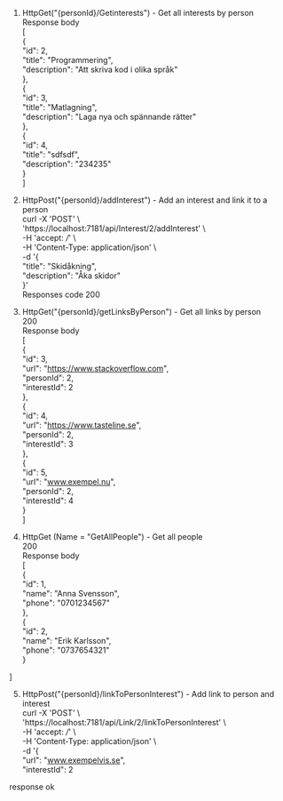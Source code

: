 1. HttpGet("{personId}/Getinterests") - Get all interests by person  
Response body  
[  
  {  
    "id": 2,  
    "title": "Programmering",  
    "description": "Att skriva kod i olika språk"  
  },  
  {  
    "id": 3,  
    "title": "Matlagning",  
    "description": "Laga nya och spännande rätter"  
  },  
  {  
    "id": 4,  
    "title": "sdfsdf",  
    "description": "234235"  
  }  
]  
  
2. HttpPost("{personId}/addInterest") - Add an interest and link it to a person  
curl -X 'POST' \  
  'https://localhost:7181/api/Interest/2/addInterest' \  
  -H 'accept: */*' \  
  -H 'Content-Type: application/json' \  
  -d '{  
  "title": "Skidåkning",  
  "description": "Åka skidor"  
}'  
Responses code 200

3. HttpGet("{personId}/getLinksByPerson") - Get all links by person  
200  	 
Response body  
[  
  {  
    "id": 3,  
    "url": "https://www.stackoverflow.com",  
    "personId": 2,  
    "interestId": 2  
  },  
  {  
    "id": 4,  
    "url": "https://www.tasteline.se",  
    "personId": 2,  
    "interestId": 3  
  },  
  {  
    "id": 5,  
    "url": "www.exempel.nu",  
    "personId": 2,  
    "interestId": 4  
  }  
]  

4. HttpGet (Name = "GetAllPeople") - Get all people  
   200	  
Response body  
[  
  {  
    "id": 1,  
    "name": "Anna Svensson",  
    "phone": "0701234567"  
  },  
  {  
    "id": 2,  
    "name": "Erik Karlsson",  
    "phone": "0737654321"  
  }  

]  

5. HttpPost("{personId}/linkToPersonInterest") - Add link to person and interest  
   curl -X 'POST' \  
  'https://localhost:7181/api/Link/2/linkToPersonInterest' \  
  -H 'accept: */*' \  
  -H 'Content-Type: application/json' \  
  -d '{  
  "url": "www.exempelvis.se",  
  "interestId": 2  

response ok 
